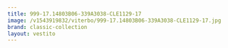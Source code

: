 ```yaml
---
title: 999-17.14803B06-339A3038-CLE1129-17
image: /v1543919832/viterbo/999-17.14803B06-339A3038-CLE1129-17.jpg
brand: classic-collection
layout: vestito
---
```

